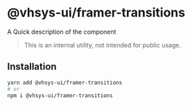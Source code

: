# @vhsys-ui/framer-transitions

A Quick description of the component

> This is an internal utility, not intended for public usage.

## Installation

```sh
yarn add @vhsys-ui/framer-transitions
# or
npm i @vhsys-ui/framer-transitions
```
